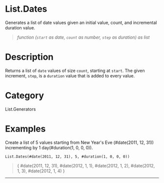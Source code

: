 # List.Dates
Generates a list of date values given an initial value, count, and incremental duration value.
> _function (<code>start</code> as date, <code>count</code> as number, <code>step</code> as duration) as list_

# Description 
Returns a list of <code>date</code> values of size <code>count</code>, starting at <code>start</code>. The given increment, <code>step</code>, is a <code>duration</code> value that is added to every value.
# Category 
List.Generators
# Examples 
Create a list of 5 values starting from New Year's Eve (#date(2011, 12, 31)) incrementing by 1 day(#duration(1, 0, 0, 0)).
```
List.Dates(#date(2011, 12, 31), 5, #duration(1, 0, 0, 0))
```
> {
    #date(2011, 12, 31),
    #date(2012, 1, 1),
    #date(2012, 1, 2),
    #date(2012, 1, 3),
    #date(2012, 1, 4)
}
***
